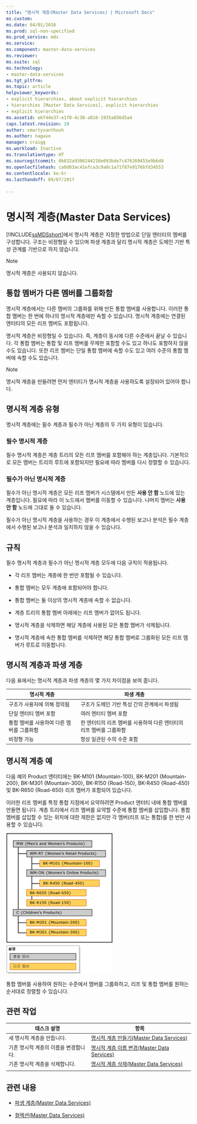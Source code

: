 ```yaml
---
title: "명시적 계층(Master Data Services) | Microsoft Docs"
ms.custom: 
ms.date: 04/01/2016
ms.prod: sql-non-specified
ms.prod_service: mds
ms.service: 
ms.component: master-data-services
ms.reviewer: 
ms.suite: sql
ms.technology:
- master-data-services
ms.tgt_pltfrm: 
ms.topic: article
helpviewer_keywords:
- explicit hierarchies, about explicit hierarchies
- hierarchies [Master Data Services], explicit hierarchies
- explicit hierarchies
ms.assetid: e6f44e37-e1f0-4c38-a816-1935a856d5a4
caps.latest.revision: 10
author: smartysanthosh
ms.author: nagavo
manager: craigg
ms.workload: Inactive
ms.translationtype: HT
ms.sourcegitcommit: 0b832a9306244210e693bde7c476269455e9b6d8
ms.openlocfilehash: ca0d83ac41efca3c9a0c1a71f87e9176bfd34553
ms.contentlocale: ko-kr
ms.lasthandoff: 09/07/2017

---
```

# <a name="explicit-hierarchies-master-data-services"></a>명시적 계층(Master Data Services)
  [!INCLUDE[ssMDSshort](../includes/ssmdsshort-md.md)]에서 명시적 계층은 지정한 방법으로 단일 엔터티의 멤버를 구성합니다. 구조는 비정형일 수 있으며 파생 계층과 달리 명시적 계층은 도메인 기반 특성 관계를 기반으로 하지 않습니다.  
  
> [!NOTE]  
>  명시적 계층은 사용되지 않습니다.  
  
## <a name="consolidated-members-group-other-members"></a>통합 멤버가 다른 멤버를 그룹화함  
 명시적 계층에서는 다른 멤버의 그룹화를 위해 만든 통합 멤버를 사용합니다. 이러한 통합 멤버는 한 번에 하나의 명시적 계층에만 속할 수 있습니다. 명시적 계층에는 연결된 엔터티의 모든 리프 멤버도 포함됩니다.  
  
 명시적 계층은 비정형일 수 있습니다. 즉, 계층이 동시에 다른 수준에서 끝날 수 있습니다. 각 통합 멤버는 통합 및 리프 멤버를 무제한 포함할 수도 있고 하나도 포함하지 않을 수도 있습니다. 또한 리프 멤버는 단일 통합 멤버에 속할 수도 있고 여러 수준의 통합 멤버에 속할 수도 있습니다.  
  
> [!NOTE]  
>  명시적 계층을 만들려면 먼저 엔터티가 명시적 계층을 사용하도록 설정되어 있어야 합니다.  
  
## <a name="types-of-explicit-hierarchies"></a>명시적 계층 유형  
 명시적 계층에는 필수 계층과 필수가 아닌 계층의 두 가지 유형이 있습니다.  
  
### <a name="mandatory-explicit-hierarchy"></a>필수 명시적 계층  
 필수 명시적 계층은 계층 트리의 모든 리프 멤버를 포함해야 하는 계층입니다. 기본적으로 모든 멤버는 트리의 루트에 포함되지만 필요에 따라 멤버를 다시 정렬할 수 있습니다.  
  
### <a name="non-mandatory-explicit-hierarchy"></a>필수가 아닌 명시적 계층  
 필수가 아닌 명시적 계층은 모든 리프 멤버가 시스템에서 만든 **사용 안 함** 노드에 있는 계층입니다. 필요에 따라 이 노드에서 멤버를 이동할 수 있습니다. 나머지 멤버는 **사용 안 함** 노드에 그대로 둘 수 있습니다.  
  
 필수가 아닌 명시적 계층을 사용하는 경우 이 계층에서 수행된 보고나 분석은 필수 계층에서 수행된 보고나 분석과 일치하지 않을 수 있습니다.  
  
## <a name="rules"></a>규칙  
 필수 명시적 계층과 필수가 아닌 명시적 계층 모두에 다음 규칙이 적용됩니다.  
  
-   각 리프 멤버는 계층에 한 번만 포함될 수 있습니다.  
  
-   통합 멤버는 모두 계층에 포함되어야 합니다.  
  
-   통합 멤버는 둘 이상의 명시적 계층에 속할 수 없습니다.  
  
-   계층 트리의 통합 멤버 아래에는 리프 멤버가 없어도 됩니다.  
  
-   명시적 계층을 삭제하면 해당 계층에 사용된 모든 통합 멤버가 삭제됩니다.  
  
-   명시적 계층에 속한 통합 멤버를 삭제하면 해당 통합 멤버로 그룹화된 모든 리프 멤버가 루트로 이동합니다.  
  
## <a name="explicit-hierarchies-versus-derived-hierarchies"></a>명시적 계층과 파생 계층  
 다음 표에서는 명시적 계층과 파생 계층의 몇 가지 차이점을 보여 줍니다.  
  
|명시적 계층|파생 계층|  
|--------------------------|-------------------------|  
|구조가 사용자에 의해 정의됨|구조가 도메인 기반 특성 간의 관계에서 파생됨|  
|단일 엔터티 멤버 포함|여러 엔터티 멤버 포함|  
|통합 멤버를 사용하여 다른 멤버를 그룹화함|한 엔터티의 리프 멤버를 사용하여 다른 엔터티의 리프 멤버를 그룹화함|  
|비정형 가능|항상 일관된 수의 수준 포함|  
  
## <a name="explicit-hierarchy-example"></a>명시적 계층 예  
 다음 예의 Product 엔터티에는 BK-M101 {Mountain-100}, BK-M201 {Mountain-200}, BK-M301 {Mountain-300}, BK-R150 {Road-150}, BK-R450 {Road-450} 및 BK-R650 {Road-650} 리프 멤버가 포함되어 있습니다.  
  
 이러한 리프 멤버를 특정 통합 지점에서 요약하려면 Product 엔터티 내에 통합 멤버를 만들면 됩니다. 계층 트리에서 리프 멤버를 요약할 수준에 통합 멤버를 삽입합니다. 통합 멤버를 삽입할 수 있는 위치에 대한 제한은 없지만 각 멤버(리프 또는 통합)를 한 번만 사용할 수 있습니다.  
  
 ![Mountain Bike 명시적 계층 예제](../master-data-services/media/mds-conc-explicit-hierarchy.gif "Mountain Bike 명시적 계층 예제")  
  
 통합 멤버를 사용하여 원하는 수준에서 멤버를 그룹화하고, 리프 및 통합 멤버를 원하는 순서대로 정렬할 수 있습니다.  
  
## <a name="related-tasks"></a>관련 작업  
  
|태스크 설명|항목|  
|----------------------|-----------|  
|새 명시적 계층을 만듭니다.|[명시적 계층 만들기&#40;Master Data Services&#41;](../master-data-services/create-an-explicit-hierarchy-master-data-services.md)|  
|기존 명시적 계층의 이름을 변경합니다.|[명시적 계층 이름 변경&#40;Master Data Services&#41;](../master-data-services/change-an-explicit-hierarchy-name-master-data-services.md)|  
|기존 명시적 계층을 삭제합니다.|[명시적 계층 삭제&#40;Master Data Services&#41;](../master-data-services/delete-an-explicit-hierarchy-master-data-services.md)|  
|||  
  
## <a name="related-content"></a>관련 내용  
  
-   [파생 계층&#40;Master Data Services&#41;](../master-data-services/derived-hierarchies-master-data-services.md)  
  
-   [컬렉션&#40;Master Data Services&#41;](../master-data-services/collections-master-data-services.md)  
  
  

